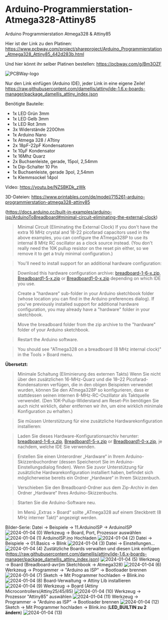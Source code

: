 # Arduino-Programmierstation-Atmega328-Attiny85
Arduino Programmierstation Atmega328 &amp; Attiny85

Hier ist der Link zu den Platinen: https://www.pcbway.com/project/shareproject/Arduino_Programmierstation_Atmega328_Attiny85_442d283b.html

Und hier könnt ihr selber Platinen bestellen: https://pcbway.com/g/Bm3OZF

![PCBWay-logo](https://github.com/Linu-Tec/Arduino-Programmierstation-Atmega328-Attiny85/assets/70856050/44f13653-726e-4d82-9f55-a3f83fe6b401)




Nur den Link einfügen (Arduino IDE), jeder Link in eine eigene Zeile!
https://raw.githubusercontent.com/damellis/attiny/ide-1.6.x-boards-manager/package_damellis_attiny_index.json


Benötigte Bauteile:
- 1x LED Grün 3mm
- 1x LED Gelb 3mm
- 1x LED Rot 3mm
- 3x Widerstände 220Ohm
- 1x Arduino Nano
- 1x Atmega 328 / ATtiny
- 2x 18pF-22pF Kondensatoren
- 1x 10μF Kondensator
- 1x 16Mhz Quarz
- 2x Buchsenleiste, gerade, 15pol, 2,54mm
- 1x Dip-Schalter 10 Pin
- 1x Buchsenleiste, gerade 3pol, 2,54mm
- 1x Klemmsockel 14pol


Video:
https://youtu.be/NZSBKDk_zWk

3D-Dateien: https://www.printables.com/de/model/715261-arduino-programmierstation-atmega328-attiny85

(https://docs.arduino.cc/built-in-examples/arduino-isp/ArduinoToBreadboard#minimal-circuit-eliminating-the-external-clock)

>Minimal Circuit (Eliminating the External Clock)
If you don't have the extra 16 MHz crystal and 18-22 picofarad capacitors used in the above examples, you can configure the ATmega328P to use its internal 8 MHz RC oscillator as a clock source instead. (You don't really need the 10K pullup resistor on the reset pin either, so we remove it to get a truly minimal configuration.)

>You'll need to install support for an additional hardware configuration:

>Download this hardware configuration archive: [breadboard-1-6-x.zip](https://www.arduino.cc/en/uploads/Tutorial/breadboard-1-6-x.zip?_gl=1*dxfyj7*_ga*Mzc0NzQ1OTUuMTY4NDAwODAxMQ..*_ga_NEXN8H46L5*MTcwNDM4ODc2NC43My4xLjE3MDQzODk0MzAuMC4wLjA.*_fplc*ejdjNHhKQzQyWmRZcmcybCUyRkpJZHB0YkY1aVdNbmx1eTZHY2NJaHo5SFJxc0hhMzd5c1BqcFZ2WFRXbHA4Y282bjlJaE5ZVVo0UGJFdXFpVmJGVzNJS2w1T1lQQ0ZMeGxQRm94dU9NZXVsOTBIVUdORFRtSlJoVWduSW1yTXclM0QlM0Q.), [Breadboard1-5-x.zip](https://www.arduino.cc/en/uploads/Tutorial/Breadboard1-5-x.zip?_gl=1*dxfyj7*_ga*Mzc0NzQ1OTUuMTY4NDAwODAxMQ..*_ga_NEXN8H46L5*MTcwNDM4ODc2NC43My4xLjE3MDQzODk0MzAuMC4wLjA.*_fplc*ejdjNHhKQzQyWmRZcmcybCUyRkpJZHB0YkY1aVdNbmx1eTZHY2NJaHo5SFJxc0hhMzd5c1BqcFZ2WFRXbHA4Y282bjlJaE5ZVVo0UGJFdXFpVmJGVzNJS2w1T1lQQ0ZMeGxQRm94dU9NZXVsOTBIVUdORFRtSlJoVWduSW1yTXclM0QlM0Q.) or [Breadboard1-0-x.zip](https://www.arduino.cc/en/uploads/Tutorial/Breadboard1-0-x.zip?_gl=1*957kp5*_ga*Mzc0NzQ1OTUuMTY4NDAwODAxMQ..*_ga_NEXN8H46L5*MTcwNDM4ODc2NC43My4xLjE3MDQzODk0MzAuMC4wLjA.*_fplc*ejdjNHhKQzQyWmRZcmcybCUyRkpJZHB0YkY1aVdNbmx1eTZHY2NJaHo5SFJxc0hhMzd5c1BqcFZ2WFRXbHA4Y282bjlJaE5ZVVo0UGJFdXFpVmJGVzNJS2w1T1lQQ0ZMeGxQRm94dU9NZXVsOTBIVUdORFRtSlJoVWduSW1yTXclM0QlM0Q.) depending on which IDE you use.

>Create a "hardware" sub-folder in your Arduino sketchbook folder (whose location you can find in the Arduino preferences dialog). If you've previously installed support for additional hardware configuration, you may already have a "hardware" folder in your sketchbook.

>Move the breadboard folder from the zip archive to the "hardware" folder of your Arduino sketchbook.

>Restart the Arduino software.

>You should see "ATmega328 on a breadboard (8 MHz internal clock)" in the Tools > Board menu.



**Übersetzt:**

>Minimale Schaltung (Eliminierung des externen Takts) Wenn Sie nicht über den zusätzlichen 16-MHz-Quarz und die 18–22 Picofarad-Kondensatoren verfügen, die in den obigen Beispielen verwendet wurden, können Sie den ATmega328P so konfigurieren, dass er stattdessen seinen internen 8-MHz-RC-Oszillator als Taktquelle verwendet. (Den 10K-Pullup-Widerstand am Reset-Pin benötigen Sie auch nicht wirklich, daher entfernen wir ihn, um eine wirklich minimale Konfiguration zu erhalten.)

>Sie müssen Unterstützung für eine zusätzliche Hardwarekonfiguration installieren:

>Laden Sie dieses Hardware-Konfigurationsarchiv herunter: [breadboard-1-6-x.zip](https://www.arduino.cc/en/uploads/Tutorial/breadboard-1-6-x.zip?_gl=1*dxfyj7*_ga*Mzc0NzQ1OTUuMTY4NDAwODAxMQ..*_ga_NEXN8H46L5*MTcwNDM4ODc2NC43My4xLjE3MDQzODk0MzAuMC4wLjA.*_fplc*ejdjNHhKQzQyWmRZcmcybCUyRkpJZHB0YkY1aVdNbmx1eTZHY2NJaHo5SFJxc0hhMzd5c1BqcFZ2WFRXbHA4Y282bjlJaE5ZVVo0UGJFdXFpVmJGVzNJS2w1T1lQQ0ZMeGxQRm94dU9NZXVsOTBIVUdORFRtSlJoVWduSW1yTXclM0QlM0Q.), [Breadboard1-5-x.zip](https://www.arduino.cc/en/uploads/Tutorial/Breadboard1-5-x.zip?_gl=1*dxfyj7*_ga*Mzc0NzQ1OTUuMTY4NDAwODAxMQ..*_ga_NEXN8H46L5*MTcwNDM4ODc2NC43My4xLjE3MDQzODk0MzAuMC4wLjA.*_fplc*ejdjNHhKQzQyWmRZcmcybCUyRkpJZHB0YkY1aVdNbmx1eTZHY2NJaHo5SFJxc0hhMzd5c1BqcFZ2WFRXbHA4Y282bjlJaE5ZVVo0UGJFdXFpVmJGVzNJS2w1T1lQQ0ZMeGxQRm94dU9NZXVsOTBIVUdORFRtSlJoVWduSW1yTXclM0QlM0Q.) or [Breadboard1-0-x.zip](https://www.arduino.cc/en/uploads/Tutorial/Breadboard1-0-x.zip?_gl=1*957kp5*_ga*Mzc0NzQ1OTUuMTY4NDAwODAxMQ..*_ga_NEXN8H46L5*MTcwNDM4ODc2NC43My4xLjE3MDQzODk0MzAuMC4wLjA.*_fplc*ejdjNHhKQzQyWmRZcmcybCUyRkpJZHB0YkY1aVdNbmx1eTZHY2NJaHo5SFJxc0hhMzd5c1BqcFZ2WFRXbHA4Y282bjlJaE5ZVVo0UGJFdXFpVmJGVzNJS2w1T1lQQ0ZMeGxQRm94dU9NZXVsOTBIVUdORFRtSlJoVWduSW1yTXclM0QlM0Q.), je nachdem, welche IDE Sie verwenden.

>Erstellen Sie einen Unterordner „Hardware“ in Ihrem Arduino-Skizzenbuchordner (dessen Speicherort Sie im Arduino-Einstellungsdialog finden). Wenn Sie zuvor Unterstützung für zusätzliche Hardwarekonfiguration installiert haben, befindet sich möglicherweise bereits ein Ordner „Hardware“ in Ihrem Skizzenbuch.

>Verschieben Sie den Breadboard-Ordner aus dem Zip-Archiv in den Ordner „Hardware“ Ihres Arduino-Skizzenbuchs.

>Starten Sie die Arduino-Software neu.

>Im Menü „Extras > Board“ sollte „ATmega328 auf einem Steckbrett (8 MHz interner Takt)“ angezeigt werden.


Bilder-Serie:
Datei -> Beispiele -> 11.ArduinoISP -> ArduinoISP
![2024-01-04 (0)](https://github.com/Linu-Tec/Arduino-Programmierstation-Atmega328-Attiny85/assets/70856050/ca91dd7a-0dbb-415c-b411-43cbed14db0a)
Werkzeug -> Board, Port, Prozessor auswählen
![2024-01-04 (1)](https://github.com/Linu-Tec/Arduino-Programmierstation-Atmega328-Attiny85/assets/70856050/e9f1290d-f413-404e-a7cd-5e4691cd05ea)
ArduinoISP.ino Hochladen
![2024-01-04 (2)](https://github.com/Linu-Tec/Arduino-Programmierstation-Atmega328-Attiny85/assets/70856050/87c9d4a5-7c1a-4541-8ab0-5d612ecbe7e2)
Datei -> Beispiele -> 01.Basics -> Blink
![2024-01-04 (3)](https://github.com/Linu-Tec/Arduino-Programmierstation-Atmega328-Attiny85/assets/70856050/4ce966e7-80a0-4e38-abe7-8c73e9dc87d5)
Datei -> Einstellungen...
![2024-01-04 (4)](https://github.com/Linu-Tec/Arduino-Programmierstation-Atmega328-Attiny85/assets/70856050/542408b0-12ba-47bc-814f-f52480b49687)
Zustätzliche Boards verwalten und diesen Link einfügen (https://raw.githubusercontent.com/damellis/attiny/ide-1.6.x-boards-manager/package_damellis_attiny_index.json)
![2024-01-04 (5)](https://github.com/Linu-Tec/Arduino-Programmierstation-Atmega328-Attiny85/assets/70856050/8c0775f4-21b3-414b-a164-e7edbec751a8)
Werkzeug -> Board (Breadboard-avr(im Sketchbook -> Atmega328)
![2024-01-04 (6)](https://github.com/Linu-Tec/Arduino-Programmierstation-Atmega328-Attiny85/assets/70856050/eec29df4-d782-44f4-9591-624b668f9aa9)
Werkzeug -> Programmer -> "Arduino as ISP" -> Bootloader brennen
![2024-01-04 (7)](https://github.com/Linu-Tec/Arduino-Programmierstation-Atmega328-Attiny85/assets/70856050/509a6f9a-9562-4b93-9c56-a7455b826ab2)
Sketch -> Mit Programmer hochladen -> Blink.ino
![2024-01-04 (8)](https://github.com/Linu-Tec/Arduino-Programmierstation-Atmega328-Attiny85/assets/70856050/c0113971-dba2-45b8-96e9-60ab3e0b43fd)
Board-Verwaltung -> Attiny Lib installieren
![2024-01-04 (9)](https://github.com/Linu-Tec/Arduino-Programmierstation-Atmega328-Attiny85/assets/70856050/891139f6-da87-4ada-b799-c0704979d28e)
Werkzeug -> Board (Attiny Microcontrollers(Attiny25/45/85)
![2024-01-04 (10)](https://github.com/Linu-Tec/Arduino-Programmierstation-Atmega328-Attiny85/assets/70856050/49a88aef-e25e-4616-be3e-2fe6d8d58af0)
Werkzeug -> Prozessor "Attiny85" auswählen
![2024-01-04 (11)](https://github.com/Linu-Tec/Arduino-Programmierstation-Atmega328-Attiny85/assets/70856050/ff579d12-6d30-4b40-93c4-1cefe546a323)
Werkzeug -> Programmer -> "Arduino as ISP" -> Bootloader brennen
![2024-01-04 (12)](https://github.com/Linu-Tec/Arduino-Programmierstation-Atmega328-Attiny85/assets/70856050/59f9cfc6-ffbd-440a-8bed-f37f1441a0fb)
Sketch -> Mit Programmer hochladen -> Blink.ino (**LED_BUILTIN zu 2 ändern**)
![2024-01-04 (13)](https://github.com/Linu-Tec/Arduino-Programmierstation-Atmega328-Attiny85/assets/70856050/16295de9-3a66-4c11-b8a0-c2ae69d093d0)



